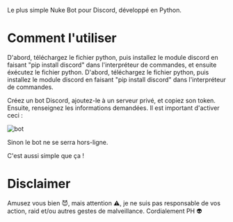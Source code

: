Le plus simple Nuke Bot pour Discord, développé en Python.

# Comment l'utiliser
D'abord, téléchargez le fichier python, puis installez le module discord en faisant "pip install discord" dans l'interpréteur de commandes, et ensuite éxécutez le fichier python. 
D'abord, téléchargez le fichier python, puis installez le module discord en faisant "pip install discord" dans l'interpréteur de commandes. 

Créez un bot Discord, ajoutez-le à un serveur privé, et copiez son token. Ensuite, renseignez les informations demandées.
Il est important d'activer ceci :

![bot](https://user-images.githubusercontent.com/77754159/120925888-f3c6e300-c6da-11eb-90e2-7eb7f4deccc6.png)

Sinon le bot ne se serra hors-ligne.

C'est aussi simple que ça !

# Disclaimer
Amusez vous bien 😈, mais attention ⚠️, je ne suis pas responsable de vos action, raid et/ou autres gestes de malveillance.
Cordialement PH 👽
